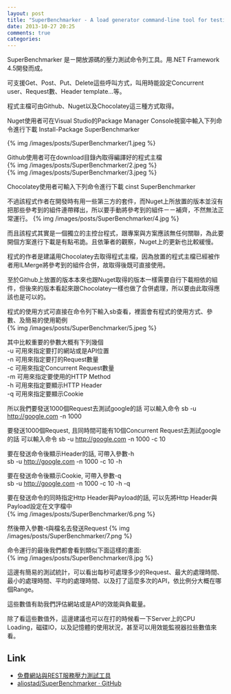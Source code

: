 ```yaml
---
layout: post
title: "SuperBenchmarker - A load generator command-line tool for testing websites and HTTP APIs"
date: 2013-10-27 20:25
comments: true
categories: 
---
```


SuperBenchmarker 是ㄧ開放源碼的壓力測試命令列工具。用.NET Framework 4.5開發而成。

可支援Get、Post、Put、Delete這些呼叫方式，叫用時能設定Concurrent user、Request數、Header template...等。


程式主檔可由Github、Nuget以及Chocolatey這三種方式取得。

Nuget使用者可在Visual Studio的Package Manager Console視窗中輸入下列命令進行下載
    Install-Package SuperBenchmarker

{% img /images/posts/SuperBenchmarker/1.jpeg %}

Github使用者可在download目錄內取得編譯好的程式主檔  
{% img /images/posts/SuperBenchmarker/2.jpeg %}  
{% img /images/posts/SuperBenchmarker/3.jpeg %}  

Chocolatey使用者可輸入下列命令進行下載
    cinst SuperBenchmarker

不過該程式作者在開發時有用一些第三方的套件，而Nuget上所放置的版本並沒有把那些參考到的組件連帶釋出，所以要手動將參考到的組件ㄧㄧ補齊，不然無法正常運行。 
{% img /images/posts/SuperBenchmarker/4.jpg %}

而且該程式其實是一個獨立的主控台程式，跟專案與方案應該無任何關聯，為此要開個方案進行下載是有點弔詭。且依筆者的觀察，Nuget上的更新也比較緩慢。

程式的作者是建議用Chocolatey去取得程式主檔，因為放置的程式主檔已經被作者用ILMerge將參考到的組件合併，故取得後既可直接使用。 

至於Github上放置的版本本來也跟Nuget取得的版本一樣需要自行下載相依的組件，但後來的版本看起來跟Chocolatey一樣也做了合併處理，所以要由此取得應該也是可以的。

程式的使用方式可直接在命令列下輸入sb查看，裡面會有程式的使用方式、參數、及簡易的使用範例   
{% img /images/posts/SuperBenchmarker/5.jpeg %}

其中比較重要的參數大概有下列幾個   
    -u 可用來指定要打的網站或是API位置   
    -n 可用來指定要打的Request數量   
    -c 可用來指定Concurrent Request數量   
    -m 可用來指定要使用的HTTP Method    
    -h 可用來指定要顯示HTTP Header    
    -q 可用來指定要顯示Cookie    

所以我們要發送1000個Request去測試google的話 可以輸入命令
    sb -u http://google.com -n 1000

要發送1000個Request, 且同時間可能有10個Concurrent Request去測試google的話 可以輸入命令
    sb -u http://google.com -n 1000 -c 10

要在發送命令後顯示Header的話, 可帶入參數-h    
    sb -u http://google.com -n 1000 -c 10 -h

要在發送命令後顯示Cookie, 可帶入參數-q    
    sb -u http://google.com -n 1000 -c 10 -h -q

要在發送命令的同時指定Http Header與Payload的話, 可以先將Http Header與Payload設定在文字檔中    
{% img /images/posts/SuperBenchmarker/6.png %}

然後帶入參數-t與檔名去發送Request
{% img /images/posts/SuperBenchmarker/7.png %}


命令運行的最後我們都會看到類似下面這樣的畫面:  
{% img /images/posts/SuperBenchmarker/8.jpg %}

這邊有簡易的測試統計，可以看出每秒可處理多少的Request、最大的處理時間、最小的處理時間、平均的處理時間、以及打了這麼多次的API，依比例分大概在哪個Range。


這些數值有助我們評估網站或是API的效能與負載量。

除了看這些數值外，這邊建議也可以在打的時候看一下Server上的CPU Loading，磁碟IO，以及記憶體的使用狀況，甚至可以用效能監視器拉些數值來看。

 
Link
----
- [免費網站與REST服務壓力測試工具]( http://blog.kkbruce.net/2013/09/free-website-rest-service-stress-test-tool.html?m=1 ) 
- [aliostad/SuperBenchmarker · GitHub]( https://github.com/aliostad/SuperBenchmarker )
